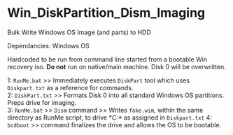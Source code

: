 # Win_DiskPartition_Dism_Imaging
Bulk Write Windows OS Image (and parts) to HDD

Dependancies: Windows OS

Hardcoded to be run from command line started from a bootable Win recovery iso. **Do not** run on native/main machine.
Disk 0 will be overwritten.

1: `RunMe.bat` >> Immediately executes `DiskPart` tool which uses `Diskpart.txt` as a reference for commands.<br>
2: `DiskPart.txt` >> Formats Disk 0 into all standard Windows OS partitions. Preps drive for imaging.<br>
3: `RunMe.bat` >> `Dism` command >> Writes `fake.wim`, within the same directory as RunMe script, to drive **C:\**
as assigned in `Diskpart.txt`
4: `bcdboot` >> command finalizes the drive and allows the OS to be bootable.
